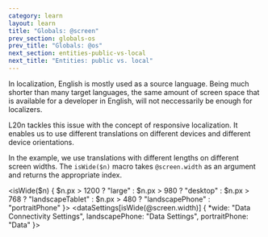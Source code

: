 ```yaml
---
category: learn
layout: learn
title: "Globals: @screen"
prev_section: globals-os
prev_title: "Globals: @os"
next_section: entities-public-vs-local
next_title: "Entities: public vs. local"
---
```


<section class="clearfix">
  <div class="left">
    <p>In localization, English is mostly used as a source language. Being much shorter than many target languages, the same amount of screen space that is available for a developer in English, will not neccessarily be enough for localizers.</p>
    <p>L20n tackles this issue with the concept of responsive localization. It enables us to use different translations on different devices and different device orientations.</p>
    <p>In the example, we use translations with different lengths on different screen widths. The <code>isWide($n)</code> macro takes <code>@screen.width</code> as an argument and returns the appropriate index.</p>
  </div>
  <div class="right">
    <div class="editor sourceEditor height15"
      id="sourceEditor1"
      data-source="sourceEditor1"
      data-output="output1"
    >&lt;isWide($n) { $n.px &gt; 1200 ? "large" :
        $n.px &gt; 980 ? "desktop" :
          $n.px &gt; 768 ? "landscapeTablet" : 
            $n.px &gt; 480 ? "landscapePhone" : 
              "portraitPhone" }&gt;
&lt;dataSettings[isWide(@screen.width)] {
 *wide: "Data Connectivity Settings",
  landscapePhone: "Data Settings",
  portraitPhone: "Data"
}&gt;
    </div>
    <dl id="output1">
    </dl>
  </div>
</section>




